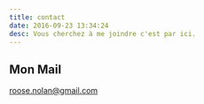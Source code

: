 ```yaml
---
title: contact
date: 2016-09-23 13:34:24
desc: Vous cherchez à me joindre c'est par ici.
---
```


## Mon Mail

roose.nolan@gmail.com
